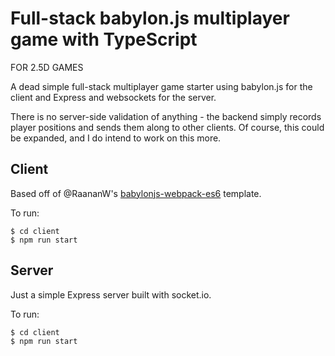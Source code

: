 # Full-stack babylon.js multiplayer game with TypeScript

FOR 2.5D GAMES

A dead simple full-stack multiplayer game starter using babylon.js for the
client and Express and websockets for the server.

There is no server-side validation of anything - the backend simply records
player positions and sends them along to other clients. Of course, this could be
expanded, and I do intend to work on this more.

## Client

Based off of @RaananW's [babylonjs-webpack-es6](https://github.com/RaananW/babylonjs-webpack-es6) template.

To run:

```
$ cd client
$ npm run start
```

## Server

Just a simple Express server built with socket.io.

To run:

```
$ cd client
$ npm run start
```
